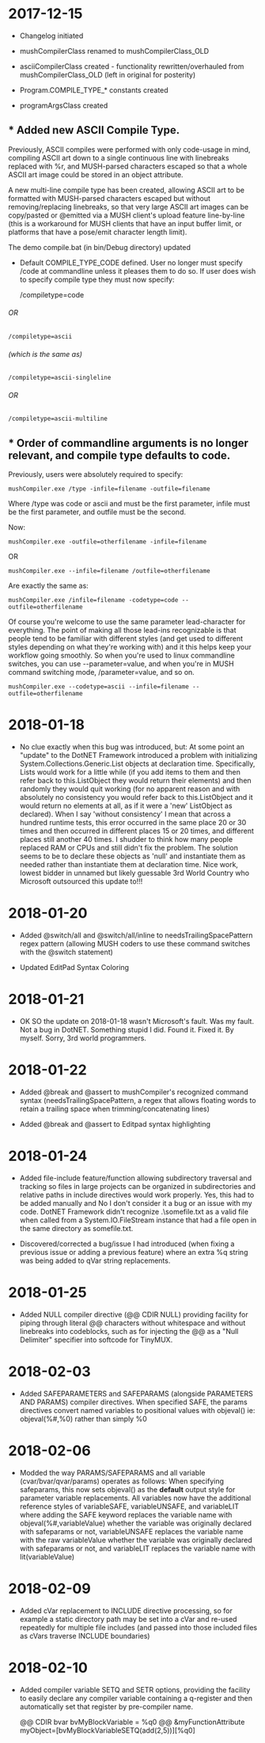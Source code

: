 # 2017-12-15

* Changelog initiated

* mushCompilerClass renamed to mushCompilerClass_OLD

* asciiCompilerClass created - functionality rewritten/overhauled from mushCompilerClass_OLD (left in original for posterity)

* Program.COMPILE_TYPE_* constants created

* programArgsClass created

## * Added new ASCII Compile Type.

Previously, ASCII compiles were performed with only code-usage in mind, compiling ASCII art down to a single continuous line with linebreaks replaced with %r, and MUSH-parsed characters escaped so that a whole ASCII art image could be stored in an object attribute.

A new multi-line compile type has been created, allowing ASCII art to be formatted with MUSH-parsed characters escaped but without removing/replacing linebreaks, so that very large ASCII art images can be copy/pasted or @emitted via a MUSH client's upload feature line-by-line (this is a workaround for MUSH clients that have an input buffer limit, or platforms that have a pose/emit character length limit).

The demo compile.bat (in bin/Debug directory) updated

* Default COMPILE_TYPE_CODE defined.  User no longer must specify /code at commandline unless it pleases them to do so.  If user does wish to specify compile type they must now specify:

    /compiletype=code

###### OR

    /compiletype=ascii

###### (which is the same as)

    /compiletype=ascii-singleline

###### OR

    /compiletype=ascii-multiline

## * Order of commandline arguments is no longer relevant, and compile type defaults to code.

Previously, users were absolutely required to specify:

    mushCompiler.exe /type -infile=filename -outfile=filename

Where /type was code or ascii and must be the first parameter, infile must be the first parameter, and outfile must be the second.

Now:

    mushCompiler.exe -outfile=otherfilename -infile=filename

OR

    mushCompiler.exe --infile=filename /outfile=otherfilename

Are exactly the same as:

    mushCompiler.exe /infile=filename -codetype=code --outfile=otherfilename

Of course you're welcome to use the same parameter lead-character for everything.  The point of making all those lead-ins recognizable is that people tend to be familiar with different styles (and get used to different styles depending on what they're working with) and it this helps keep your workflow going smoothly.  So when you're used to linux commandline switches, you can use --parameter=value, and when you're in MUSH command switching mode, /parameter=value, and so on.

    mushCompiler.exe --codetype=ascii --infile=filename --outfile=otherfilename

# 2018-01-18

* No clue exactly when this bug was introduced, but:  At some point an "update" to the DotNET Framework introduced a problem with initializing System.Collections.Generic.List objects at declaration time.  Specifically, Lists would work for a little while (if you add items to them and then refer back to this.ListObject they would return their elements) and then randomly they would quit working (for no apparent reason and with absolutely no consistency you would refer back to this.ListObject and it would return no elements at all, as if it were a 'new' ListObject as declared).  When I say 'without consistency' I mean that across a hundred runtime tests, this error occurred in the same place 20 or 30 times and then occurred in different places 15 or 20 times, and different places still another 40 times.  I shudder to think how many people replaced RAM or CPUs and still didn't fix the problem.  The solution seems to be to declare these objects as 'null' and instantiate them as needed rather than instantiate them at declaration time.  Nice work, lowest bidder in unnamed but likely guessable 3rd World Country who Microsoft outsourced this update to!!!

# 2018-01-20

* Added @switch/all and @switch/all/inline to needsTrailingSpacePattern regex pattern (allowing MUSH coders to use these command switches with the @switch statement)

* Updated EditPad Syntax Coloring

# 2018-01-21

* OK SO the update on 2018-01-18 wasn't Microsoft's fault.  Was my fault.  Not a bug in DotNET.  Something stupid I did.  Found it.  Fixed it.  By myself.  Sorry, 3rd world programmers.

# 2018-01-22

* Added @break and @assert to mushCompiler's recognized command syntax (needsTrailingSpacePattern, a regex that allows floating words to retain a trailing space when trimming/concatenating lines)

* Added @break and @assert to Editpad syntax highlighting

# 2018-01-24

* Added file-include feature/function allowing subdirectory traversal and tracking so files in large projects can be organized in subdirectories and relative paths in include directives would work properly.  Yes, this had to be added manually and No I don't consider it a bug or an issue with my code.  DotNET Framework didn't recognize .\somefile.txt as a valid file when called from a System.IO.FileStream instance that had a file open in the same directory as somefile.txt.

* Discovered/corrected a bug/issue I had introduced (when fixing a previous issue or adding a previous feature) where an extra %q string was being added to qVar string replacements.

# 2018-01-25

* Added NULL compiler directive (@@ CDIR NULL) providing facility for piping through literal @@ characters without whitespace and without linebreaks into codeblocks, such as for injecting the @@ as a "Null Delimiter" specifier into softcode for TinyMUX.

# 2018-02-03

* Added SAFEPARAMETERS and SAFEPARAMS (alongside PARAMETERS AND PARAMS) compiler directives.  When specified SAFE, the params directives convert named variables to positional values with objeval() ie: objeval(%#,%0) rather than simply %0

# 2018-02-06

* Modded the way PARAMS/SAFEPARAMS and all variable (cvar/bvar/qvar/params) operates as follows:  When specifying safeparams, this now sets objeval() as the **default** output style for parameter variable replacements.  All variables now have the additional reference styles of variableSAFE, variableUNSAFE, and variableLIT where adding the SAFE keyword replaces the variable name with objeval(%#,variableValue) whether the variable was originally declared with safeparams or not, variableUNSAFE replaces the variable name with the raw variableValue whether the variable was originally declared with safeparams or not, and variableLIT replaces the variable name with lit(variableValue)

# 2018-02-09

* Added cVar replacement to INCLUDE directive processing, so for example a static directory path may be set into a cVar and re-used repeatedly for multiple file includes (and passed into those included files as cVars traverse INCLUDE boundaries)

# 2018-02-10

* Added compiler variable SETQ and SETR options, providing the facility to easily declare any compiler variable containing a q-register and then automatically set that register by pre-compiler name.

    @@ CDIR bvar bvMyBlockVariable = %q0
    @@
    &myFunctionAttribute myObject=[bvMyBlockVariableSETQ(add(2,5))][%q0]